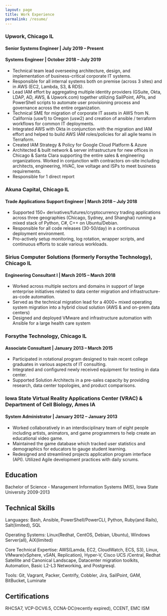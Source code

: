 ```yaml
---
layout: page
title: Work Experience 
permalink: /resume/
---
```


### Upwork, Chicago IL 
#### Senior Systems Engineer | July 2019 – Present
#### Systems Engineer | October 2018 – July 2019
- Technical team lead overseeing architecture, design, and implementation of business-critical corporate IT systems.
- Responsible for all internal systems both on premise (across 3 sites) and in AWS (EC2, Lambda, S3, & RDS). 
- Lead IAM effort by aggregating multiple identity providers (GSuite, Okta, LDAP, AD, AWS, & Upwork.com) together utilizing SailPoint, APIs, and PowerShell scripts to automate user provisioning process and governance across the entire organization.
- Technical SME for migration of corporate IT assets in AWS from N. California (usw1) to Oregon (usw2) and creation of ansible / terraform workflows for common IT deployments.
- Integrated AWS with Okta in conjunction with the migration and IAM effort and helped to build AWS IAM roles/policies for all agile teams in Terraform.
- Created IAM Strategy & Policy for Google Cloud Platform & Azure
- Architected & built network & server infrastructure for new offices in Chicago & Santa Clara supporting the entire sales & engineering organizations. Worked in conjunction with contractors on-site including architects, engineering, HVAC, low voltage and ISPs to meet business requirements.
- Responsible for 1 direct report

### Akuna Capital, Chicago IL                              
#### Trade Applications Support Engineer | March 2018 – July 2018                                                  
- Supported 150+ derivatives/futures/cryptocurrency trading applications across three geographies (Chicago, Sydney, and Shanghai) running a mixed stack of Python, C#, C++ on Ubuntu/Debian.
- Responsible for all code releases (30-50/day) in a continuous deployment environment.
- Pro-actively setup monitoring, log rotation, wrapper scripts, and continuous efforts to scale various workloads.

### Sirius Computer Solutions (formerly Forsythe Technology), Chicago IL                      
#### Engineering Consultant I | March 2015 – March 2018
- Worked across multiple sectors and domains in support of large enterprise initiatives related to data center migration and infrastructure-as-code automation.
- Served as the technical migration lead for a 4000+ mixed operating system migration into a hybrid cloud solution (AWS & and on-prem data centers)
- Designed and deployed VMware and infrastructure automation with Ansible for a large health care system

### Forsythe Technology, Chicago IL                                                        
#### Associate Consultant | January 2013 – March 2015
- Participated in rotational program designed to train recent college graduates in various aspects of IT consulting.
- Integrated and configured newly received equipment for testing in data center.
- Supported Solution Architects in a pre-sales capacity by providing research, data center topologies, and product comparisons.

###  Iowa State Virtual Reality Applications Center (VRAC) & Department of Cell Biology, Ames IA                             
#### System Administrator | January 2012 – January 2013
- Worked collaboratively in an interdisciplinary team of eight people including artists, animators, and game programmers to help create an educational video game.
- Maintained the game database which tracked user statistics and demographics for educators to gauge student learning.
- Redesigned and streamlined projects application program interface (API). Utilized Agile development practices with daily scrums.

## Education
Bachelor of Science - Management Information Systems (MIS), Iowa State University                                              2009-2013                                                                                    

## Technical Skills
<p>Languages: Bash, Ansible, PowerShell/PowerCLI, Python, Ruby(and Rails), Salt(limited), SQL</p>
<p>Operating Systems: Linux(Redhat, CentOS, Debian, Ubuntu), Windows Server(all), AiX(limited)</p>
<p>Core Technical Expertise: AWS(Lamda, EC2, CloudWatch, ECS, S3), Linux, VMware(vSphere, vSAN, Replication), Hyper-V, Cisco UCS /Central, Redhat Satellite and Canonical Landscape, Datacenter migration toolkits, Automation, Basic L2-L3 Networking, and Postgresql.</p>
<p>Tools: Git, Vagrant, Packer, Centrify, Cobbler, Jira, SailPoint, GAM, BitBucket, Luminate</p>

## Certifications
RHCSA7, VCP-DCV6.5, CCNA-DC(recently expired), CCENT, EMC ISM 
								                


